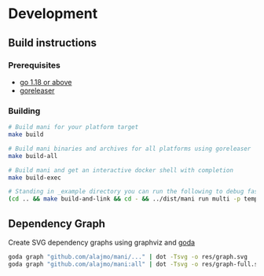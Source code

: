 # Development

## Build instructions

### Prerequisites

- [go 1.18 or above](https://golang.org/doc/install)
- [goreleaser](https://goreleaser.com/install/)

### Building

```bash
# Build mani for your platform target
make build

# Build mani binaries and archives for all platforms using goreleaser
make build-all

# Build mani and get an interactive docker shell with completion
make build-exec

# Standing in _example directory you can run the following to debug faster
(cd .. && make build-and-link && cd - && ../dist/mani run multi -p template-generator)
```

## Dependency Graph

Create SVG dependency graphs using graphviz and [goda](https://github.com/loov/goda)

```bash
goda graph "github.com/alajmo/mani/..." | dot -Tsvg -o res/graph.svg
goda graph "github.com/alajmo/mani:all" | dot -Tsvg -o res/graph-full.svg
```
